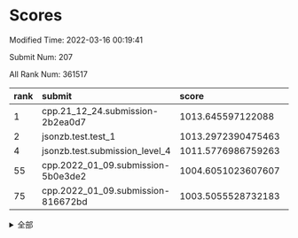 # Scores

Modified Time: 2022-03-16 00:19:41

Submit Num: 207

All Rank Num: 361517

| rank |               submit               |       score        |       sigma        | pk_num |
| :--- | :--------------------------------- | :----------------- | :----------------- | :----- |
| 1    | cpp.21_12_24.submission-2b2ea0d7   | 1013.645597122088  | 0.8070998059063635 | 6982   |
| 2    | jsonzb.test.test_1                 | 1013.2972390475463 | 0.8171814055410475 | 6981   |
| 4    | jsonzb.test.submission_level_4     | 1011.5776986759263 | 0.7702202525604018 | 6987   |
| 55   | cpp.2022_01_09.submission-5b0e3de2 | 1004.6051023607607 | 0.7059265398924905 | 6988   |
| 75   | cpp.2022_01_09.submission-816672bd | 1003.5055528732183 | 0.7247616243276421 | 6986   |


<details>
<summary>全部</summary>

| rank |                 submit                 |       score        |       sigma        | pk_num |
| :--- | :------------------------------------- | :----------------- | :----------------- | :----- |
| 1    | cpp.21_12_24.submission-2b2ea0d7       | 1013.645597122088  | 0.8070998059063635 | 6982   |
| 2    | jsonzb.test.test_1                     | 1013.2972390475463 | 0.8171814055410475 | 6981   |
| 3    | gobigger.level_3.submission_level_3_42 | 1011.6059934272816 | 0.7796397364915736 | 6985   |
| 4    | jsonzb.test.submission_level_4         | 1011.5776986759263 | 0.7702202525604018 | 6987   |
| 5    | gobigger.level_3.submission_level_3_18 | 1011.5032754945264 | 0.7493024812576328 | 6985   |
| 6    | gobigger.level_3.submission_level_3_22 | 1011.4980768102299 | 0.7770847422797065 | 6984   |
| 7    | gobigger.level_3.submission_level_3_5  | 1011.3620574864448 | 0.7918247055938095 | 6981   |
| 8    | gobigger.level_3.submission_level_3_33 | 1011.258628236127  | 0.7817411148211605 | 6986   |
| 9    | gobigger.level_3.submission_level_3_3  | 1011.1151245943623 | 0.7655868862169339 | 6986   |
| 10   | gobigger.level_3.submission_level_3_48 | 1011.0523801104176 | 0.7530942678276166 | 6984   |
| 11   | gobigger.level_3.submission_level_3_31 | 1011.0193478998922 | 0.7681202959771822 | 6987   |
| 12   | gobigger.level_3.submission_level_3_36 | 1011.0018046084909 | 0.7693285065862215 | 6985   |
| 13   | gobigger.level_3.submission_level_3_38 | 1010.9615819957479 | 0.7732538237037285 | 6982   |
| 14   | gobigger.level_3.submission_level_3_6  | 1010.7676565471492 | 0.7708717838400665 | 6989   |
| 15   | gobigger.level_3.submission_level_3_7  | 1010.7121207927345 | 0.7863671788287476 | 6988   |
| 16   | gobigger.level_3.submission_level_3_1  | 1010.7094299448214 | 0.7681033080159386 | 6987   |
| 17   | gobigger.level_3.submission_level_3_19 | 1010.6224291771266 | 0.7780030647646403 | 6983   |
| 18   | gobigger.level_3.submission_level_3_34 | 1010.5088930399814 | 0.7493850754385392 | 6986   |
| 19   | gobigger.level_3.submission_level_3_43 | 1010.3744056379625 | 0.7561250985139378 | 6984   |
| 20   | gobigger.level_3.submission_level_3_16 | 1010.2664753790442 | 0.7527995914212865 | 6985   |
| 21   | gobigger.level_3.submission_level_3_15 | 1010.2553978028269 | 0.7517502326509369 | 6986   |
| 22   | gobigger.level_3.submission_level_3_40 | 1010.2443961824406 | 0.748640286109527  | 6990   |
| 23   | gobigger.level_3.submission_level_3_37 | 1010.2039924763747 | 0.7611651645215188 | 6990   |
| 24   | gobigger.level_3.submission_level_3_25 | 1010.1669534896206 | 0.7481515009878431 | 6986   |
| 25   | gobigger.level_3.submission_level_3_12 | 1010.1400420091201 | 0.7730747210589457 | 6991   |
| 26   | gobigger.level_3.submission_level_3_30 | 1010.0445094510612 | 0.7529194318911693 | 6987   |
| 27   | gobigger.level_3.submission_level_3_23 | 1010.0295987937352 | 0.7694070467825458 | 6990   |
| 28   | gobigger.level_3.submission_level_3_10 | 1010.0258225774427 | 0.7399048442393336 | 6989   |
| 29   | gobigger.level_3.submission_level_3_13 | 1010.0244790890424 | 0.7550760324587185 | 6989   |
| 30   | gobigger.level_3.submission_level_3_8  | 1010.0024701022446 | 0.7765174445142928 | 6986   |
| 31   | gobigger.level_3.submission_level_3_17 | 1009.9960923382017 | 0.7737941022890388 | 6985   |
| 32   | gobigger.level_3.submission_level_3_24 | 1009.9907148365443 | 0.7468064323704716 | 6979   |
| 33   | gobigger.level_3.submission_level_3_45 | 1009.9501423105011 | 0.7669050680929312 | 6986   |
| 34   | gobigger.level_3.submission_level_3_47 | 1009.9180525173499 | 0.7657323306040382 | 6978   |
| 35   | gobigger.level_3.submission_level_3_14 | 1009.8745100494889 | 0.7713516371393406 | 6990   |
| 36   | gobigger.level_3.submission_level_3_20 | 1009.7794814835657 | 0.7476135193804383 | 6982   |
| 37   | gobigger.level_3.submission_level_3_44 | 1009.7086478399231 | 0.7517823115982928 | 6985   |
| 38   | gobigger.level_3.submission_level_3_27 | 1009.6820633064407 | 0.7573203019188418 | 6989   |
| 39   | gobigger.level_3.submission_level_3_11 | 1009.656945341111  | 0.7516617840784843 | 6985   |
| 40   | gobigger.level_3.submission_level_3_26 | 1009.6177175664641 | 0.7885563167912465 | 6990   |
| 41   | gobigger.level_3.submission_level_3_21 | 1009.6129353116147 | 0.7359759355386737 | 6979   |
| 42   | gobigger.level_3.submission_level_3_4  | 1009.5827651226227 | 0.7591277753025639 | 6986   |
| 43   | gobigger.level_3.submission_level_3_46 | 1009.5476238240728 | 0.7593572049604655 | 6982   |
| 44   | gobigger.level_3.submission_level_3_9  | 1009.5159602591413 | 0.7427783964894658 | 6981   |
| 45   | gobigger.level_3.submission_level_3_39 | 1009.4583207372071 | 0.7542244709489311 | 6987   |
| 46   | gobigger.level_3.submission_level_3_29 | 1009.4432671596362 | 0.7551029540713656 | 6984   |
| 47   | gobigger.level_3.submission_level_3_28 | 1009.4233961489919 | 0.7347878991555576 | 6986   |
| 48   | gobigger.level_3.submission_level_3_41 | 1009.2668823583598 | 0.7700658505505494 | 6984   |
| 49   | gobigger.level_3.submission_level_3_49 | 1009.1823575449636 | 0.7469478674870353 | 6984   |
| 50   | gobigger.level_3.submission_level_3_35 | 1008.921317940475  | 0.7644509087493842 | 6984   |
| 51   | gobigger.level_3.submission_level_3_0  | 1008.8288521284628 | 0.7559604940578956 | 6986   |
| 52   | gobigger.level_3.submission_level_3_2  | 1008.8129861929344 | 0.765285397025161  | 6983   |
| 53   | gobigger.level_3.submission_level_3_32 | 1008.5466002906225 | 0.7347043756377696 | 6989   |
| 54   | gobigger.level_1.submission_level_1_38 | 1005.2005712069442 | 0.7233757995622101 | 6985   |
| 55   | cpp.2022_01_09.submission-5b0e3de2     | 1004.6051023607607 | 0.7059265398924905 | 6988   |
| 56   | gobigger.level_1.submission_level_1_16 | 1004.4830252619215 | 0.7064696330745616 | 6992   |
| 57   | gobigger.level_1.submission_level_1_43 | 1004.2877403948852 | 0.7248246921717173 | 6986   |
| 58   | gobigger.level_1.submission_level_1_26 | 1004.2830373214526 | 0.721666080988597  | 6987   |
| 59   | gobigger.level_1.submission_level_1_23 | 1004.2071454274858 | 0.7151918516468209 | 6993   |
| 60   | gobigger.level_1.submission_level_1_15 | 1004.1349372520275 | 0.7232815368738557 | 6983   |
| 61   | gobigger.level_1.submission_level_1_48 | 1004.0594603647421 | 0.6992875952945669 | 6989   |
| 62   | gobigger.level_1.submission_level_1_14 | 1003.9949990208495 | 0.7295222992341973 | 6988   |
| 63   | gobigger.level_1.submission_level_1_13 | 1003.9553597258773 | 0.7172533254819765 | 6993   |
| 64   | gobigger.level_1.submission_level_1_32 | 1003.9038244058188 | 0.7200760297959301 | 6988   |
| 65   | gobigger.level_1.submission_level_1_34 | 1003.8410528898103 | 0.706498593121745  | 6984   |
| 66   | gobigger.level_1.submission_level_1_1  | 1003.7611210769505 | 0.7433035950384699 | 6986   |
| 67   | gobigger.level_1.submission_level_1_25 | 1003.7609150664636 | 0.7237946285461964 | 6993   |
| 68   | gobigger.level_1.submission_level_1_46 | 1003.6962629959672 | 0.7167761174249513 | 6987   |
| 69   | gobigger.level_1.submission_level_1_4  | 1003.6836863452536 | 0.715957607082761  | 6986   |
| 70   | gobigger.level_1.submission_level_1_12 | 1003.6744254263023 | 0.7142526829940069 | 6985   |
| 71   | gobigger.level_1.submission_level_1_11 | 1003.5879573850044 | 0.7212853091707017 | 6993   |
| 72   | gobigger.level_1.submission_level_1_6  | 1003.5699821666484 | 0.7116908375404933 | 6993   |
| 73   | gobigger.level_1.submission_level_1_19 | 1003.5174859606274 | 0.7251109497454868 | 6985   |
| 74   | gobigger.level_1.submission_level_1_42 | 1003.5150607714243 | 0.7203306342863174 | 6982   |
| 75   | cpp.2022_01_09.submission-816672bd     | 1003.5055528732183 | 0.7247616243276421 | 6986   |
| 76   | gobigger.level_1.submission_level_1_40 | 1003.4714031999673 | 0.7191727297218055 | 6988   |
| 77   | gobigger.level_1.submission_level_1_37 | 1003.4539450164217 | 0.7160221625344411 | 6980   |
| 78   | gobigger.level_1.submission_level_1_18 | 1003.4155558321472 | 0.7228708860231389 | 6984   |
| 79   | gobigger.level_1.submission_level_1_10 | 1003.3972515693157 | 0.7156357186322752 | 6988   |
| 80   | gobigger.level_1.submission_level_1_8  | 1003.3920376715465 | 0.7158040901469278 | 6984   |
| 81   | gobigger.level_1.submission_level_1_39 | 1003.359546501075  | 0.728750284532012  | 6986   |
| 82   | gobigger.level_1.submission_level_1_35 | 1003.319876700094  | 0.7176372593509626 | 6981   |
| 83   | gobigger.level_1.submission_level_1_30 | 1003.2988819833029 | 0.7167281930814359 | 6985   |
| 84   | gobigger.level_1.submission_level_1_41 | 1003.2656929163226 | 0.7196038474385572 | 6989   |
| 85   | gobigger.level_1.submission_level_1_24 | 1003.2318647579343 | 0.7224499124576985 | 6985   |
| 86   | gobigger.level_1.submission_level_1_17 | 1003.2208321199615 | 0.7200273316007205 | 6988   |
| 87   | gobigger.level_1.submission_level_1_2  | 1003.0748847510065 | 0.7265610605429524 | 6988   |
| 88   | gobigger.level_1.submission_level_1_20 | 1003.0570988202685 | 0.7133703367559955 | 6981   |
| 89   | gobigger.level_1.submission_level_1_22 | 1003.0390644788623 | 0.710221644513957  | 6991   |
| 90   | gobigger.level_1.submission_level_1_31 | 1002.9837371455264 | 0.7256641609376142 | 6985   |
| 91   | gobigger.level_1.submission_level_1_5  | 1002.8371907604878 | 0.7142042772794364 | 6990   |
| 92   | gobigger.level_1.submission_level_1_3  | 1002.8296134095386 | 0.7197716238550715 | 6986   |
| 93   | gobigger.level_1.submission_level_1_49 | 1002.8118277688138 | 0.7263139104001072 | 6984   |
| 94   | gobigger.level_1.submission_level_1_47 | 1002.7723655790567 | 0.7068034192951126 | 6986   |
| 95   | gobigger.level_1.submission_level_1_7  | 1002.7400215073773 | 0.7109163349350297 | 6985   |
| 96   | gobigger.level_1.submission_level_1_29 | 1002.7344827889729 | 0.7163762511979577 | 6983   |
| 97   | gobigger.level_1.submission_level_1_33 | 1002.6721497062834 | 0.7094633451731206 | 6992   |
| 98   | gobigger.level_1.submission_level_1_28 | 1002.6690470012344 | 0.7161398465983715 | 6986   |
| 99   | gobigger.level_1.submission_level_1_9  | 1002.6282510284848 | 0.7121757443220595 | 6987   |
| 100  | gobigger.level_1.submission_level_1_44 | 1002.6005928610272 | 0.7178512277587039 | 6981   |
| 101  | gobigger.level_1.submission_level_1_45 | 1002.5564370078536 | 0.7073356511695842 | 6988   |
| 102  | gobigger.level_1.submission_level_1_27 | 1002.3772180930953 | 0.7154601182027709 | 6989   |
| 103  | gobigger.level_1.submission_level_1_0  | 1002.3017283718996 | 0.7119399053991868 | 6987   |
| 104  | gobigger.level_1.submission_level_1_21 | 1002.1131824123765 | 0.7101790589714377 | 6985   |
| 105  | gobigger.level_1.submission_level_1_36 | 1001.6587891039383 | 0.7165758154845947 | 6986   |
| 106  | gobigger.random.submission_random_27   | 997.3484136323012  | 0.6994518946036418 | 6983   |
| 107  | gobigger.random.submission_random_14   | 996.7892907035647  | 0.7074219118514464 | 6993   |
| 108  | gobigger.random.submission_random_31   | 996.731475005892   | 0.703317110059456  | 6981   |
| 109  | gobigger.random.submission_random_4    | 996.7234001227523  | 0.7219266470952663 | 6981   |
| 110  | gobigger.random.submission_random_6    | 996.6302559061668  | 0.7151777837245227 | 6988   |
| 111  | gobigger.random.submission_random_22   | 996.6202840581436  | 0.7042086327824809 | 6981   |
| 112  | gobigger.random.submission_random_33   | 996.6175167944655  | 0.710987030029694  | 6987   |
| 113  | gobigger.random.submission_random_49   | 996.5923467281674  | 0.7083377205873849 | 6986   |
| 114  | gobigger.random.submission_random_36   | 996.5160577248895  | 0.7002202823408018 | 6988   |
| 115  | gobigger.random.submission_random_25   | 996.4968883444471  | 0.7126671899438892 | 6987   |
| 116  | gobigger.random.submission_random_16   | 996.4881254587848  | 0.6997441569767106 | 6989   |
| 117  | gobigger.random.submission_random_32   | 996.4802064893724  | 0.7131971507031162 | 6989   |
| 118  | gobigger.random.submission_random_37   | 996.4502125216421  | 0.71059577049501   | 6988   |
| 119  | gobigger.random.submission_random_10   | 996.4443390057843  | 0.7060476430633905 | 6981   |
| 120  | gobigger.random.submission_random_23   | 996.4080189316328  | 0.7000622860430205 | 6982   |
| 121  | gobigger.random.submission_random_1    | 996.3482576782661  | 0.6952086976916596 | 6982   |
| 122  | gobigger.random.submission_random_12   | 996.2118447394963  | 0.7213925625284409 | 6984   |
| 123  | gobigger.random.submission_random_17   | 996.1557288641144  | 0.7193972269799614 | 6986   |
| 124  | gobigger.random.submission_random_45   | 996.1286082906643  | 0.7051430029272476 | 6987   |
| 125  | gobigger.random.submission_random_39   | 996.1065106991114  | 0.7012392656392297 | 6988   |
| 126  | gobigger.random.submission_random_8    | 996.0864604730403  | 0.713456343146031  | 6985   |
| 127  | gobigger.random.submission_random_9    | 996.0325710272117  | 0.7177404833717624 | 6981   |
| 128  | gobigger.random.submission_random_43   | 996.0276094396667  | 0.7097686783991553 | 6984   |
| 129  | gobigger.random.submission_random_44   | 995.9971109753109  | 0.7231182812433702 | 6985   |
| 130  | gobigger.random.submission_random_41   | 995.9457909926199  | 0.709703079132039  | 6982   |
| 131  | gobigger.random.submission_random_3    | 995.932734336415   | 0.7213200815356031 | 6986   |
| 132  | gobigger.random.submission_random_24   | 995.8891055048175  | 0.7029557639776383 | 6985   |
| 133  | gobigger.random.submission_random_48   | 995.832571864076   | 0.703634391921569  | 6987   |
| 134  | gobigger.random.submission_random_13   | 995.80349978551    | 0.710767995616258  | 6987   |
| 135  | gobigger.random.submission_random_47   | 995.7994384399276  | 0.7178351049199054 | 6985   |
| 136  | gobigger.random.submission_random_19   | 995.7824041874571  | 0.712001506769267  | 6983   |
| 137  | gobigger.random.submission_random_26   | 995.7683178343243  | 0.7006340010172307 | 6982   |
| 138  | gobigger.random.submission_random_28   | 995.746014266605   | 0.7050632554531275 | 6985   |
| 139  | gobigger.random.submission_random_11   | 995.656512536696   | 0.7134143160054589 | 6985   |
| 140  | gobigger.random.submission_random_46   | 995.6187737992009  | 0.7184920975253213 | 6988   |
| 141  | gobigger.random.submission_random_34   | 995.6131560305073  | 0.7127086369201384 | 6984   |
| 142  | gobigger.random.submission_random_29   | 995.5985942426515  | 0.7229229050068186 | 6987   |
| 143  | gobigger.random.submission_random_0    | 995.5957038717004  | 0.7076721066274172 | 6989   |
| 144  | gobigger.random.submission_random_20   | 995.5892384846577  | 0.7073511167633926 | 6988   |
| 145  | gobigger.random.submission_random_30   | 995.5841953142576  | 0.7180546061877111 | 6991   |
| 146  | gobigger.random.submission_random_21   | 995.5756460376456  | 0.7059489649872439 | 6986   |
| 147  | gobigger.random.submission_random_18   | 995.4848564607101  | 0.7126497572246064 | 6988   |
| 148  | gobigger.random.submission_random_38   | 995.4782546842241  | 0.7122883347788136 | 6984   |
| 149  | gobigger.random.submission_random_15   | 995.4626457003031  | 0.7143289638773781 | 6984   |
| 150  | gobigger.random.submission_random_2    | 995.442938963106   | 0.7201887631629755 | 6986   |
| 151  | gobigger.random.submission_random_35   | 995.4212195429926  | 0.7021742680808799 | 6990   |
| 152  | gobigger.random.submission_random_5    | 995.2167530448363  | 0.7097393201161848 | 6985   |
| 153  | gobigger.random.submission_random_42   | 995.0327687094436  | 0.7141075433560194 | 6989   |
| 154  | gobigger.random.submission_random_40   | 994.8787503904312  | 0.7025776879400603 | 6982   |
| 155  | gobigger.random.submission_random_7    | 994.7033325038782  | 0.7333675806655381 | 6990   |
| 156  | gobigger.level_2.submission_level_2_49 | 993.588281706435   | 0.7513485721608746 | 6980   |
| 157  | gobigger.level_2.submission_level_2_46 | 993.5868638932584  | 0.7273495841663672 | 6990   |
| 158  | gobigger.level_2.submission_level_2_8  | 993.4293875349441  | 0.7250367637109919 | 6980   |
| 159  | gobigger.level_2.submission_level_2_6  | 993.3181367732559  | 0.7261415839127726 | 6990   |
| 160  | gobigger.level_2.submission_level_2_27 | 993.2360857254197  | 0.7508240509355885 | 6991   |
| 161  | gobigger.level_2.submission_level_2_47 | 993.0485732852211  | 0.7571504293670156 | 6989   |
| 162  | gobigger.level_2.submission_level_2_33 | 992.934791280022   | 0.7257739676494638 | 6985   |
| 163  | gobigger.level_2.submission_level_2_29 | 992.8753246869805  | 0.7372121546308446 | 6983   |
| 164  | gobigger.level_2.submission_level_2_25 | 992.7554094739819  | 0.7331045357566189 | 6986   |
| 165  | gobigger.level_2.submission_level_2_41 | 992.701395927673   | 0.732341378812372  | 6988   |
| 166  | gobigger.level_2.submission_level_2_28 | 992.6571211819827  | 0.74260183023804   | 6981   |
| 167  | gobigger.level_2.submission_level_2_9  | 992.6508759166559  | 0.7257278834505347 | 6988   |
| 168  | gobigger.level_2.submission_level_2_11 | 992.6466963331113  | 0.7457751320639465 | 6983   |
| 169  | gobigger.level_2.submission_level_2_3  | 992.6105751169084  | 0.7297157997060894 | 6988   |
| 170  | gobigger.level_2.submission_level_2_14 | 992.5518924488574  | 0.7516293410386912 | 6985   |
| 171  | gobigger.level_2.submission_level_2_40 | 992.489533302494   | 0.7347035210406455 | 6986   |
| 172  | gobigger.level_2.submission_level_2_24 | 992.4184630342128  | 0.7491337867986654 | 6982   |
| 173  | gobigger.level_2.submission_level_2_44 | 992.3424545844375  | 0.7318082365772675 | 6986   |
| 174  | gobigger.level_2.submission_level_2_26 | 992.2997134600063  | 0.7352761508420345 | 6987   |
| 175  | gobigger.level_2.submission_level_2_35 | 992.2821159015461  | 0.7375253997579975 | 6985   |
| 176  | gobigger.level_2.submission_level_2_20 | 992.2203910618623  | 0.7351245692774584 | 6985   |
| 177  | gobigger.level_2.submission_level_2_18 | 992.1639597827444  | 0.7341368494232903 | 6984   |
| 178  | gobigger.level_2.submission_level_2_4  | 992.1122600365085  | 0.7490629155211748 | 6984   |
| 179  | gobigger.level_2.submission_level_2_5  | 992.0660511978353  | 0.7421532877417379 | 6986   |
| 180  | gobigger.level_2.submission_level_2_2  | 992.0540906194984  | 0.7507453563290003 | 6985   |
| 181  | gobigger.level_2.submission_level_2_15 | 992.0094742379299  | 0.7330188559609545 | 6985   |
| 182  | gobigger.level_2.submission_level_2_45 | 991.9702300733934  | 0.7736550565203596 | 6984   |
| 183  | gobigger.level_2.submission_level_2_42 | 991.9612260777085  | 0.7559397419090352 | 6982   |
| 184  | gobigger.level_2.submission_level_2_10 | 991.8638307351971  | 0.7593187799315214 | 6982   |
| 185  | gobigger.level_2.submission_level_2_48 | 991.8350581125541  | 0.7578137661014919 | 6984   |
| 186  | gobigger.level_2.submission_level_2_17 | 991.8032781891325  | 0.7487927675118732 | 6988   |
| 187  | gobigger.level_2.submission_level_2_13 | 991.761032188694   | 0.7415344541109444 | 6988   |
| 188  | gobigger.level_2.submission_level_2_21 | 991.7564551627696  | 0.7570977298927694 | 6984   |
| 189  | gobigger.level_2.submission_level_2_0  | 991.6179622423151  | 0.738280668110461  | 6985   |
| 190  | gobigger.level_2.submission_level_2_16 | 991.5469610960605  | 0.7510796156802583 | 6983   |
| 191  | gobigger.level_2.submission_level_2_36 | 991.5216653000758  | 0.7593181185571545 | 6983   |
| 192  | gobigger.level_2.submission_level_2_23 | 991.4723499222324  | 0.7373474216181101 | 6990   |
| 193  | gobigger.level_2.submission_level_2_34 | 991.4538168682133  | 0.7617867601644607 | 6986   |
| 194  | gobigger.level_2.submission_level_2_7  | 991.3789526406932  | 0.7566817119289607 | 6987   |
| 195  | gobigger.level_2.submission_level_2_30 | 991.3015605927369  | 0.7567267241682655 | 6984   |
| 196  | gobigger.level_2.submission_level_2_39 | 991.2936527673635  | 0.7599621381595313 | 6989   |
| 197  | gobigger.level_2.submission_level_2_43 | 991.0736344994912  | 0.733393515099322  | 6987   |
| 198  | gobigger.level_2.submission_level_2_19 | 991.0397793011866  | 0.7516662016783024 | 6988   |
| 199  | gobigger.level_2.submission_level_2_31 | 990.8946127552065  | 0.7631121107207619 | 6988   |
| 200  | gobigger.level_2.submission_level_2_38 | 990.7369089703567  | 0.766199404024608  | 6987   |
| 201  | gobigger.level_2.submission_level_2_1  | 990.6693351848521  | 0.775276756164664  | 6986   |
| 202  | gobigger.level_2.submission_level_2_22 | 990.5559131603295  | 0.7677134924861406 | 6989   |
| 203  | gobigger.level_2.submission_level_2_32 | 990.5332483407674  | 0.7597054168607871 | 6984   |
| 204  | gobigger.level_2.submission_level_2_12 | 990.3697194621727  | 0.7719597420411152 | 6984   |
| 205  | gobigger.level_2.submission_level_2_37 | 989.9829289021521  | 0.783190497052441  | 6988   |
| 206  | gobigger.none.submission_none_0        | 979.111859320466   | 1.1944946983694191 | 6982   |
| 207  | gobigger.none.submission_none_1        | 974.3305209584715  | 1.6355225237724047 | 6988   |

</details>